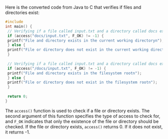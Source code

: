 Here is the converted code from Java to C that verifies if files and directories exist:
```c
#include 
int main() {
 // Verifying if a file called input.txt and a directory called docs exist in the current working directory
 if (access("docs/input.txt", F_OK) != -1) {
 printf("File and directory exists in the current working directoryn");
 } else {
 printf("File or directory does not exist in the current working directoryn");
 }
 
 // Verifying if a file called input.txt and a directory called docs exist in the filesystem root
 if (access("/docs/input.txt", F_OK) != -1) {
 printf("File and directory exists in the filesystem rootn");
 } else {
 printf("File or directory does not exist in the filesystem rootn");
 }
 
 return 0;
}
```
The `access()` function is used to check if a file or directory exists. The second argument of this function specifies the type of access to check for, and `F_OK` indicates that only the existence of the file or directory should be checked. If the file or directory exists, `access()` returns 0. If it does not exist, it returns -1.

